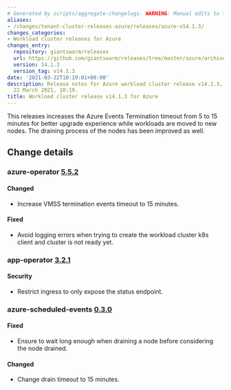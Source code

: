 ```yaml
---
# Generated by scripts/aggregate-changelogs. WARNING: Manual edits to this files will be overwritten.
aliases:
- /changes/tenant-cluster-releases-azure/releases/azure-v14.1.3/
changes_categories:
- Workload cluster releases for Azure
changes_entry:
  repository: giantswarm/releases
  url: https://github.com/giantswarm/releases/tree/master/azure/archived/v14.1.3
  version: 14.1.3
  version_tag: v14.1.3
date: '2021-03-22T10:19:01+00:00'
description: Release notes for Azure workload cluster release v14.1.3, published on
  22 March 2021, 10:19.
title: Workload cluster release v14.1.3 for Azure
---
```


This releases increases the Azure Events Termination timeout from 5 to 15 minutes for better upgrade experience while workloads are moved to new nodes.
The draining process of the nodes has been improved as well.

## Change details


### azure-operator [5.5.2](https://github.com/giantswarm/azure-operator/releases/tag/v5.5.2)

#### Changed
- Increase VMSS termination events timeout to 15 minutes.
#### Fixed
- Avoid logging errors when trying to create the workload cluster k8s client and cluster is not ready yet.



### app-operator [3.2.1](https://github.com/giantswarm/app-operator/releases/tag/v3.2.1)

#### Security
- Restrict ingress to only expose the status endpoint.



### azure-scheduled-events [0.3.0](https://github.com/giantswarm/azure-scheduled-events/releases/tag/v0.3.0)

#### Fixed
- Ensure to wait long enough when draining a node before considering the node drained.
#### Changed
- Change drain timeout to 15 minutes.
